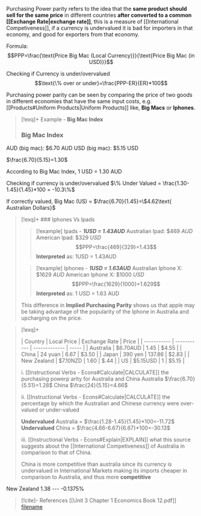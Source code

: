 
Purchasing Power parity refers to the idea that the **same product should sell for the same price** in different countries **after converted to a common [[Exchange Rate|exchange rate]]**, this is a measure of [[International Competiveness]], if a currency is undervalued it is bad for importers in that economy, and good for exporters from that economy.

Formula:
$$PPP=\frac{\text{Price Big Mac (Local Currency)}}{\text{Price Big Mac (in USD)}}$$

Checking if Currency is under/overvalued
$$\text{\% over or under}=\frac{PPP-ER}{ER}*100$$

Purchasing power parity can be seen by comparing the price of two goods in different economies that have the same input costs, e.g. [[Products#Uniform Products|Uniform Products]] like, **Big Macs** or **Iphones**.

>[!exq]+ Example - **Big Mac Index**
>### Big Mac Index
>
AUD (big mac): $6.70 AUD
USD (big mac): $5.15 USD
>
 $\frac{6.70}{5.15}=1.30$
>
According to Big Mac Index, 1 USD = 1.30 AUD
>
Checking if currency is under/overvalued
$\% Under Valued = \frac{1.30-1.45}{1.45}*100 = -10.3\%$
>
If correctly valued, Big Mac (US) = $\frac{6.70}{1.45}=\$4.62\text{ Australian Dollars}$

>[!exq]+ ### Iphones Vs Ipads
>>[!example] Ipads - ***1USD = 1.43AUD***
>Australian Ipad: $469 *AUD*
American Ipad: $329 *USD*
$$PPP=\frac{469}{329}=1.43$$
**Interpreted** as: 1USD = 1.43AUD
>
>>
>
>>[!example] Iphones - ***1USD = 1.63AUD***
>Australian Iphone X: $1629 *AUD*
American Iphone X: $1000 *USD*
$$PPP=\frac{1629}{1000}=1.629$$
**Interpreted** as: 1 USD = 1.63 AUD
> 
> This difference in **Implied Purchasing Parity** shows us that apple may be taking advantage of the popularity of the Iphone in Australia and upcharging on the price.

>[!exq]+
> 
>| Country     | Local Price | Exchange Rate | Price |
| ----------- | ----------- | ------------- | ----- |
| Australia   | $6.70AUD    | 1.45          | $4.55 |
| China       | 24 yuan     | 6.67          | $3.50 |
| Japan       | 390 yen     | 137.86        | $2.83 |
| New Zealand | $7.10NZD    | 1.60          | $.44  |
| US          | $5.15USD    | 1             | $5.15      |
>
>i. [[Instructional Verbs - Econs#Calculate|CALCULATE]] the purchasing powerp arity for Australia and China
Australia $\frac{6.70}{5.51}=1.28$
China $\frac{24}{5.15}=4.66$
>
>ii. [[Instructional Verbs - Econs#Calculate|CALCULATE]] the percentage by which the Australian and Chinese currency were over-valued or under-valued
>
>**Undervalued**  Australia = $\frac{1.28-1.45}{1.45}*100=-11.72$
>**Undervalued** China = $\frac{4.66-6.67}{6.67}*100=-30.13$
>
>iii. [[Instructional Verbs - Econs#Explain|EXPLAIN]] what this source suggests about the [[International Competiveness]] of Australia in comparison to that of China.
>
>China is more competitive than australia since its currency is undervalued in International Markets making its imports cheaper in comparison to Australia, and thus more **competitive**

New Zealand 1.38 --- -0.1375%


>[!cite]- References
>[[Unit 3 Chapter 1 Economics Book 12.pdf]]
>[filename](file:///<absolute-path>)
